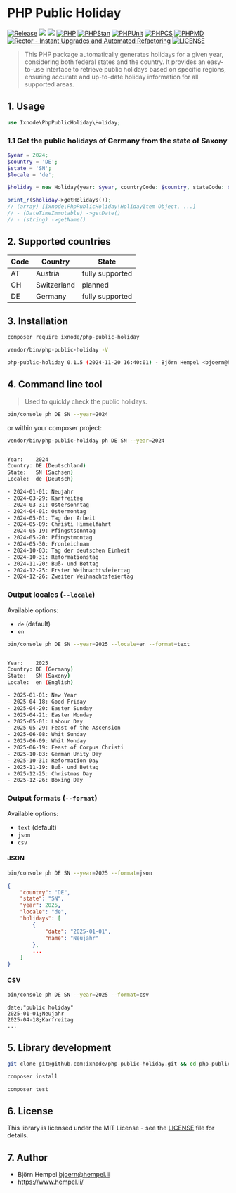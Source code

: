 # PHP Public Holiday

[![Release](https://img.shields.io/github/v/release/ixnode/php-public-holiday)](https://github.com/ixnode/php-public-holiday/releases)
[![](https://img.shields.io/github/release-date/ixnode/php-public-holiday)](https://github.com/ixnode/php-public-holiday/releases)
![](https://img.shields.io/github/repo-size/ixnode/php-public-holiday.svg)
[![PHP](https://img.shields.io/badge/PHP-^8.2-777bb3.svg?logo=php&logoColor=white&labelColor=555555&style=flat)](https://www.php.net/supported-versions.php)
[![PHPStan](https://img.shields.io/badge/PHPStan-Level%20Max-777bb3.svg?style=flat)](https://phpstan.org/user-guide/rule-levels)
[![PHPUnit](https://img.shields.io/badge/PHPUnit-Unit%20Tests-6b9bd2.svg?style=flat)](https://phpunit.de)
[![PHPCS](https://img.shields.io/badge/PHPCS-PSR12-416d4e.svg?style=flat)](https://www.php-fig.org/psr/psr-12/)
[![PHPMD](https://img.shields.io/badge/PHPMD-ALL-364a83.svg?style=flat)](https://github.com/phpmd/phpmd)
[![Rector - Instant Upgrades and Automated Refactoring](https://img.shields.io/badge/Rector-PHP%208.2-73a165.svg?style=flat)](https://github.com/rectorphp/rector)
[![LICENSE](https://img.shields.io/github/license/ixnode/php-api-version-bundle)](https://github.com/ixnode/php-api-version-bundle/blob/master/LICENSE)

> This PHP package automatically generates holidays for a given year, considering both federal states and the country.
> It provides an easy-to-use interface to retrieve public holidays based on specific regions, ensuring accurate and
> up-to-date holiday information for all supported areas.

## 1. Usage

```php
use Ixnode\PhpPublicHoliday\Holiday;
```

### 1.1 Get the public holidays of Germany from the state of Saxony

```php
$year = 2024;
$country = 'DE';
$state = 'SN';
$locale = 'de';

$holiday = new Holiday(year: $year, countryCode: $country, stateCode: $state, localeCode: $locale);

print_r($holiday->getHolidays());
// (array) [Ixnode\PhpPublicHoliday\HolidayItem Object, ...]
// - (DateTimeImmutable) ->getDate()
// - (string) ->getName()
```

## 2. Supported countries

| Code | Country     | State           |
|------|-------------|-----------------|
| AT   | Austria     | fully supported |
| CH   | Switzerland | planned         |
| DE   | Germany     | fully supported |

## 3. Installation

```bash
composer require ixnode/php-public-holiday
```

```bash
vendor/bin/php-public-holiday -V
```

```bash
php-public-holiday 0.1.5 (2024-11-20 16:40:01) - Björn Hempel <bjoern@hempel.li>
```

## 4. Command line tool

> Used to quickly check the public holidays.

```bash
bin/console ph DE SN --year=2024
```

or within your composer project:

```bash
vendor/bin/php-public-holiday ph DE SN --year=2024
```

```bash

Year:    2024
Country: DE (Deutschland)
State:   SN (Sachsen)
Locale:  de (Deutsch)

- 2024-01-01: Neujahr
- 2024-03-29: Karfreitag
- 2024-03-31: Ostersonntag
- 2024-04-01: Ostermontag
- 2024-05-01: Tag der Arbeit
- 2024-05-09: Christi Himmelfahrt
- 2024-05-19: Pfingstsonntag
- 2024-05-20: Pfingstmontag
- 2024-05-30: Fronleichnam
- 2024-10-03: Tag der deutschen Einheit
- 2024-10-31: Reformationstag
- 2024-11-20: Buß- und Bettag
- 2024-12-25: Erster Weihnachtsfeiertag
- 2024-12-26: Zweiter Weihnachtsfeiertag

```

### Output locales (`--locale`)

Available options:

* `de` (default)
* `en`

```bash
bin/console ph DE SN --year=2025 --locale=en --format=text
```

```bash

Year:    2025
Country: DE (Germany)
State:   SN (Saxony)
Locale:  en (English)

- 2025-01-01: New Year
- 2025-04-18: Good Friday
- 2025-04-20: Easter Sunday
- 2025-04-21: Easter Monday
- 2025-05-01: Labour Day
- 2025-05-29: Feast of the Ascension
- 2025-06-08: Whit Sunday
- 2025-06-09: Whit Monday
- 2025-06-19: Feast of Corpus Christi
- 2025-10-03: German Unity Day
- 2025-10-31: Reformation Day
- 2025-11-19: Buß- und Bettag
- 2025-12-25: Christmas Day
- 2025-12-26: Boxing Day

```

### Output formats (`--format`)

Available options:

* `text` (default)
* `json`
* `csv`

#### JSON

```bash
bin/console ph DE SN --year=2025 --format=json
```

```json
{
    "country": "DE",
    "state": "SN",
    "year": 2025,
    "locale": "de",
    "holidays": [
        {
            "date": "2025-01-01",
            "name": "Neujahr"
        },
        ...
    ]
}
```

#### CSV

```bash
bin/console ph DE SN --year=2025 --format=csv
```

```csv
date;"public holiday"
2025-01-01;Neujahr
2025-04-18;Karfreitag
...
```

## 5. Library development

```bash
git clone git@github.com:ixnode/php-public-holiday.git && cd php-public-holiday
```

```bash
composer install
```

```bash
composer test
```

## 6. License

This library is licensed under the MIT License - see the [LICENSE](/LICENSE.md) file for details.

## 7. Author

* Björn Hempel <bjoern@hempel.li>
* https://www.hempel.li/
